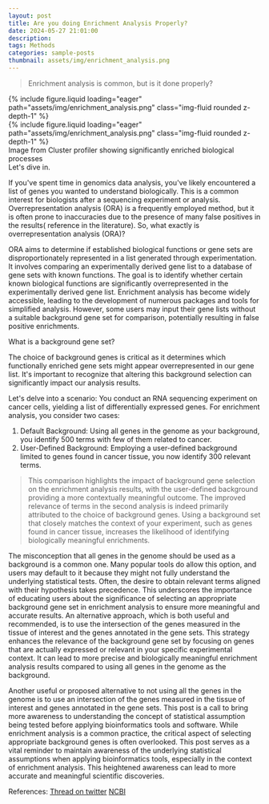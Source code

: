 ```yaml
---
layout: post
title: Are you doing Enrichment Analysis Properly?
date: 2024-05-27 21:01:00
description: 
tags: Methods
categories: sample-posts
thumbnail: assets/img/enrichment_analysis.png
---
```


> Enrichment analysis is common, but is it done properly?
<div class="row mt-3">
    <div class="col-sm mt-3 mt-md-0">
        {% include figure.liquid loading="eager" path="assets/img/enrichment_analysis.png" class="img-fluid rounded z-depth-1" %}
    </div>
    <div class="col-sm mt-3 mt-md-0">
        {% include figure.liquid loading="eager" path="assets/img/enrichment_analysis.png" class="img-fluid rounded z-depth-1" %}
    </div>
</div>
<div class="caption">
    Image from Cluster profiler showing significantly enriched biological processes
</div>
Let's dive in.

If you've spent time in genomics data analysis, you've likely encountered a list of genes you wanted to understand biologically. This is a common interest for biologists after a sequencing experiment or analysis.
Overrepresentation analysis (ORA) is a frequently employed method, but it is often prone to inaccuracies due to the presence of many false positives in the results( reference in the literature). So, what exactly is overrepresentation analysis (ORA)?

ORA aims to determine if established biological functions or gene sets are disproportionately represented in a list generated through experimentation. It involves comparing an experimentally derived gene list to a database of gene sets with known functions. The goal is to identify whether certain known biological functions are significantly overrepresented in the experimentally derived gene list.
Enrichment analysis has become widely accessible, leading to the development of numerous packages and tools for simplified analysis. However, some users may input their gene lists without a suitable background gene set for comparison, potentially resulting in false positive enrichments.

What is a background gene set?

The choice of background genes is critical as it determines which functionally enriched gene sets might appear overrepresented in our gene list. It's important to recognize that altering this background selection can significantly impact our analysis results.

Let's delve into a scenario: You conduct an RNA sequencing experiment on cancer cells, yielding a list of differentially expressed genes. For enrichment analysis, you consider two cases:
1. Default Background: Using all genes in the genome as your background, you identify 500 terms with few of them related to cancer.
2. User-Defined Background: Employing a user-defined background limited to genes found in cancer tissue, you now identify 300 relevant terms.
   
> This comparison highlights the impact of background gene selection on the enrichment analysis results, with the user-defined background providing a more contextually meaningful outcome.
The improved relevance of terms in the second analysis is indeed primarily attributed to the choice of background genes. Using a background set that closely matches the context of your experiment, such as genes found in cancer tissue, increases the likelihood of identifying biologically meaningful enrichments.

The misconception that all genes in the genome should be used as a background is a common one. Many popular tools do allow this option, and users may default to it because they might not fully understand the underlying statistical tests. Often, the desire to obtain relevant terms aligned with their hypothesis takes precedence.
This underscores the importance of educating users about the significance of selecting an appropriate background gene set in enrichment analysis to ensure more meaningful and accurate results.
An alternative approach, which is both useful and recommended, is to use the intersection of the genes measured in the tissue of interest and the genes annotated in the gene sets. This strategy enhances the relevance of the background gene set by focusing on genes that are actually expressed or relevant in your specific experimental context. It can lead to more precise and biologically meaningful enrichment analysis results compared to using all genes in the genome as the background.

Another useful or proposed alternative to not using all the genes in the genome is to use an intersection of the genes measured in the tissue of interest and genes annotated in the gene sets.
This post is a call to bring more awareness to understanding the concept of statistical assumption being tested before applying bioinformatics tools and software.
While enrichment analysis is a common practice, the critical aspect of selecting appropriate background genes is often overlooked. This post serves as a vital reminder to maintain awareness of the underlying statistical assumptions when applying bioinformatics tools, especially in the context of enrichment analysis. This heightened awareness can lead to more accurate and meaningful scientific discoveries.

References:
[Thread on twitter](https://twitter.com/mdziemann/status/1626407797939384320)
[NCBI](https://www.ncbi.nlm.nih.gov/pmc/articles/PMC4561415/)

